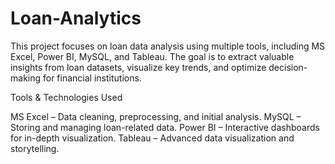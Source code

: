 # Loan-Analytics 
This project focuses on loan data analysis using multiple tools, including MS Excel, Power BI, MySQL, and Tableau. The goal is to extract valuable insights from loan datasets, visualize key trends, and optimize decision-making for financial institutions.


 Tools & Technologies Used
 
MS Excel – Data cleaning, preprocessing, and initial analysis.
MySQL – Storing and managing loan-related data.
Power BI – Interactive dashboards for in-depth visualization.
Tableau – Advanced data visualization and storytelling.

